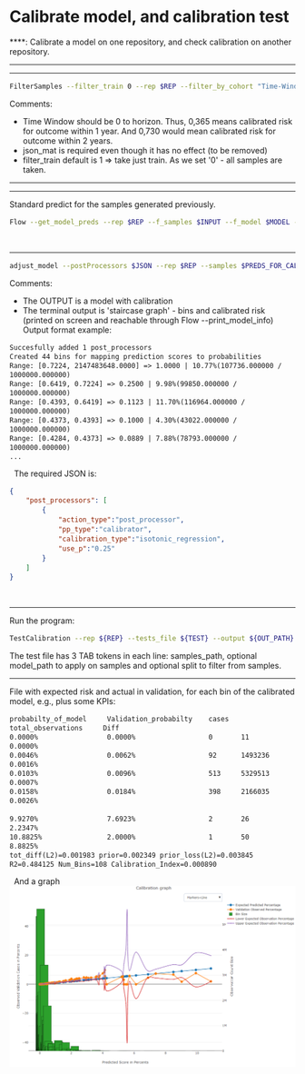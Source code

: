 # Calibrate model, and calibration test
****: Calibrate a model on one repository, and check calibration on another repository.
****
****
```bash
FilterSamples --filter_train 0 --rep $REP --filter_by_cohort "Time-Window:0,365" --samples $SAMPLES --output $OUTPUT --json_mat $JSON
```
Comments:
- Time Window should be 0 to horizon. Thus, 0,365 means calibrated risk for outcome within 1 year. And 0,730 would mean calibrated risk for outcome within 2 years.
- json_mat is required even though it has no effect (to be removed)
- filter_train default is 1 => take just train. As we set '0' - all samples are taken.
****
****
Standard predict for the samples generated previously.
```bash
Flow --get_model_preds --rep $REP --f_samples $INPUT --f_model $MODEL --f_preds $PREDS_FOR_CALIBRATION 
```
 
****
```bash
adjust_model --postProcessors $JSON --rep $REP --samples $PREDS_FOR_CALIBRATION --inModel $MODEL --skip_model_apply 1 --out $OUTPUT 
```
Comments:
- The OUTPUT is a model with calibration
- The terminal output is 'staircase graph' - bins and calibrated risk (printed on screen and reachable through Flow --print_model_info) 
Output format example:
```
Succesfully added 1 post_processors
Created 44 bins for mapping prediction scores to probabilities
Range: [0.7224, 2147483648.0000] => 1.0000 | 10.77%(107736.000000 / 1000000.000000)
Range: [0.6419, 0.7224] => 0.2500 | 9.98%(99850.000000 / 1000000.000000)
Range: [0.4393, 0.6419] => 0.1123 | 11.70%(116964.000000 / 1000000.000000)
Range: [0.4373, 0.4393] => 0.1000 | 4.30%(43022.000000 / 1000000.000000)
Range: [0.4284, 0.4373] => 0.0889 | 7.88%(78793.000000 / 1000000.000000)
...
```
 
The required JSON is:
```json
{
	"post_processors": [
		{
			"action_type":"post_processor",
			"pp_type":"calibrator",
			"calibration_type":"isotonic_regression",
			"use_p":"0.25"
		}
	]
} 
```
 
****
Run the program:
```bash
TestCalibration --rep ${REP} --tests_file ${TEST} --output ${OUT_PATH}
```
The test file has 3 TAB tokens in each line: samples_path, optional model_path to apply on samples and optional split to filter from samples.
 
****
File with expected risk and actual in validation, for each bin of the calibrated model, e.g., plus some KPIs:
```
probabilty_of_model 	Validation_probabilty  	 cases 	 total_observations 	Diff
0.0000% 	 			0.0000% 	 			 0 	 	 11 	 				0.0000%
0.0046% 	 			0.0062% 	 			 92 	 1493236 	 			0.0016%
0.0103% 	 			0.0096% 	 			 513 	 5329513 	 			0.0007%
0.0158% 	 			0.0184% 	 			 398 	 2166035 	 			0.0026%
 
9.9270% 	 			7.6923% 	 			 2 	     26 	 				2.2347%
10.8825% 	 			2.0000% 	 			 1 	 	 50 	 				8.8825%
tot_diff(L2)=0.001983 prior=0.002349 prior_loss(L2)=0.003845 R2=0.484125 Num_Bins=108 Calibration_Index=0.000890
```
 
And a graph
<img src="/attachments/13403040/13403057.png"/>
 
